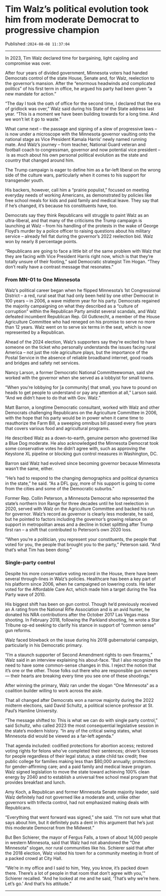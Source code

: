 # Tim Walz’s political evolution took him from moderate Democrat to progressive champion

Published :`2024-08-08 11:37:04`

---

In 2023, Tim Walz declared time for bargaining, light cajoling and compromise was over.

After four years of divided government, Minnesota voters had handed Democrats control of the state House, Senate and, for Walz, reelection to the governor’s mansion. After the “enormous headwinds and complicated politics” of his first term in office, he argued his party had been given “a new mandate for action.”

“The day I took the oath of office for the second time, I declared that the era of gridlock was over,” Walz said during his State of the State address last year. “This is a moment we have been building towards for a long time. And we won’t let it go to waste.”

What came next – the passage and signing of a slew of progressive laws – is now under a microscope with the Minnesota governor vaulting onto the national stage as Vice President Kamala Harris’ newly named running mate. And Walz’s journey – from teacher, National Guard veteran and football coach to congressman, governor and now potential vice president – is as much about his own personal political evolution as the state and country that changed around him.

The Trump campaign is eager to define him as a far-left liberal on the wrong side of the culture wars, particularly when it comes to his support for transgender youth.

His backers, however, call him a “prairie populist,” focused on meeting everyday needs of working Americans, as demonstrated by policies like free school meals for kids and paid family and medical leave. They say that if he’s changed, it’s because his constituents have, too.

Democrats say they think Republicans will struggle to paint Walz as an ultra-liberal, and that many of the criticisms the Trump campaign is launching at Walz – from his handling of the protests in the wake of George Floyd’s murder by a police officer to raising questions about his military service – already fell flat during the governor’s 2022 reelection bid. Walz won by nearly 8 percentage points.

“Republicans are going to face a little bit of the same problem with Walz that they are facing with Vice President Harris right now, which is that they’re totally unsure of their footing,” said Democratic strategist Tim Hogan. “They don’t really have a contrast message that resonates.”

### From MN-01 to One Minnesota

Walz’s political career began when he flipped Minnesota’s 1st Congressional District – a red, rural seat that had only been held by one other Democrat in 100 years – in 2006, a wave midterm year for his party. Democrats regained the majority campaigning on what they described as a “culture of corruption” within the Republican Party amidst several scandals, and Walz defeated incumbent Republican Rep. Gil Gutknecht, a member of the House Agriculture Committee who had reneged on his promise to serve no more than 12 years. Walz went on to serve six terms in the seat, which is now represented by a Republican.

Ahead of the 2024 election, Walz’s supporters say they’re excited to have someone on the ticket who personally understands the issues facing rural America – not just the role agriculture plays, but the importance of the Postal Service in the absence of reliable broadband internet, good roads and bridges and safety net services.

Nancy Larson, a former Democratic National Committeewoman, said she worked with the governor when she served as a lobbyist for small towns.

“When you’re lobbying for [a community] that small, you have to pound on heads to get people to understand or pay any attention at all,” Larson said. “And we didn’t have to do that with Gov. Walz.”

Matt Barron, a longtime Democratic consultant, worked with Walz and other Democrats challenging Republicans on the Agriculture Committee in 2006, with the hope that his party would be in power when it came time to reauthorize the Farm Bill, a sweeping omnibus bill passed every five years that covers various food and agricultural programs.

He described Walz as a down-to-earth, genuine person who governed like a Blue Dog moderate. He also acknowledged the Minnesota Democrat took some conservative votes he didn’t agree with, such as approving the Keystone XL pipeline or blocking gun control measures in Washington, DC.

Barron said Walz had evolved since becoming governor because Minnesota wasn’t the same, either.

“He’s had to respond to the changing demographics and political dynamics in the state,” he said. “As a DFL guy, more of his support is going to come from the cities and some of the Democratic suburbs.”

Former Rep. Collin Peterson, a Minnesota Democrat who represented the state’s northern Iron Range for three decades until he lost reelection in 2020, served with Walz on the Agriculture Committee and backed his run for governor. Walz’s record as governor is clearly less moderate, he said, but he pointed to factors including the governor’s growing reliance on support in metropolitan areas and a decline in ticket splitting after Trump first ran – a shift that contributed to Peterson’s own 2020 loss.

“When you’re a politician, you represent your constituents, the people that voted for you, the people that brought you to the party,” Peterson said. “And that’s what Tim has been doing.”

### Single-party control

Despite his more conservative voting record in the House, there have been several through-lines in Walz’s policies. Healthcare has been a key part of his platform since 2006, when he campaigned on lowering costs. He later voted for the Affordable Care Act, which made him a target during the Tea Party wave of 2010.

His biggest shift has been on gun control. Though he’d previously received an A rating from the National Rifle Association and is an avid hunter, he donated his NRA contributions after the October 2017 Las Vegas mass shooting. In February 2018, following the Parkland shooting, he wrote a Star Tribune op-ed seeking to clarify his stance in support of “common sense” gun reforms.

Walz faced blowback on the issue during his 2018 gubernatorial campaign, particularly in his Democratic primary.

“I’m a staunch supporter of Second Amendment rights to own firearms,” Walz said in an interview explaining his about-face. “But I also recognize the need to have some common-sense changes in this. I reject the notion that it’s one or the other. Those folks out there who are responsible gun owners ― their hearts are breaking every time you see one of these shootings.”

After winning the primary, Walz ran under the slogan “One Minnesota” as a coalition builder willing to work across the aisle.

That all changed after Democrats won a narrow majority during the 2022 midterm elections, said David Schultz, a political science professor at St. Paul’s Hamline University.

“The message shifted to: This is what we can do with single party control,” said Schultz, who called 2023 the most consequential legislative session in the state’s modern history. “In any of the critical swing states, what Minnesota did would be viewed as a far-left agenda.”

That agenda included: codified protections for abortion access; restored voting rights for felons who’ve completed their sentences; driver’s licenses for people regardless of their legal status; a state child tax credit; free public college for families making less than $80,000 annually; protections for gender-affirming care; and a paid family and medical leave program. Walz signed legislation to move the state toward achieving 100% clean energy by 2040 and to establish a universal free school meal program that provides breakfast and lunch.

Amy Koch, a Republican and former Minnesota Senate majority leader, said Walz definitely had not governed like a moderate and, unlike other governors with trifecta control, had not emphasized making deals with Republicans.

“Everything that went forward was signed,” she said. “I’m not sure what that says about him, but it definitely puts a dent in this argument that he’s just this moderate Democrat from the Midwest.”

But Ben Schierer, the mayor of Fergus Falls, a town of about 14,000 people in western Minnesota, said that Walz had not abandoned the “One Minnesota” slogan, nor rural communities like his. Schierer said that after the 2018 election, Walz visited his town for a community meeting in front of a packed crowd at City Hall.

“We’re in my office and I said to him, ‘Hey, you know, it’s packed down there. There’s a lot of people in that room that don’t agree with you,’” Schierer recalled. “And he looked at me and he said, ‘That’s why we’re here. Let’s go.’ And that’s his attitude.”

---

